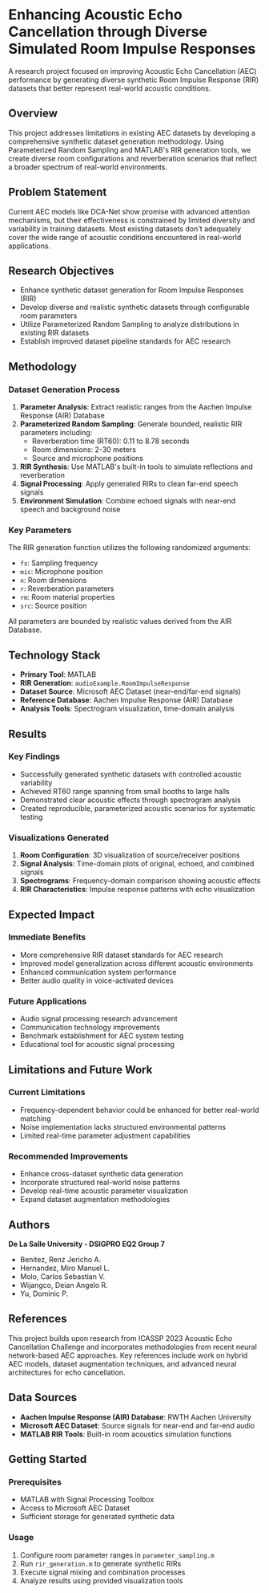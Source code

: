 # Enhancing Acoustic Echo Cancellation through Diverse Simulated Room Impulse Responses

A research project focused on improving Acoustic Echo Cancellation (AEC) performance by generating diverse synthetic Room Impulse Response (RIR) datasets that better represent real-world acoustic conditions.

## Overview

This project addresses limitations in existing AEC datasets by developing a comprehensive synthetic dataset generation methodology. Using Parameterized Random Sampling and MATLAB's RIR generation tools, we create diverse room configurations and reverberation scenarios that reflect a broader spectrum of real-world environments.

## Problem Statement

Current AEC models like DCA-Net show promise with advanced attention mechanisms, but their effectiveness is constrained by limited diversity and variability in training datasets. Most existing datasets don't adequately cover the wide range of acoustic conditions encountered in real-world applications.

## Research Objectives

- Enhance synthetic dataset generation for Room Impulse Responses (RIR)
- Develop diverse and realistic synthetic datasets through configurable room parameters
- Utilize Parameterized Random Sampling to analyze distributions in existing RIR datasets
- Establish improved dataset pipeline standards for AEC research

## Methodology

### Dataset Generation Process

1. **Parameter Analysis**: Extract realistic ranges from the Aachen Impulse Response (AIR) Database
2. **Parameterized Random Sampling**: Generate bounded, realistic RIR parameters including:
   - Reverberation time (RT60): 0.11 to 8.78 seconds
   - Room dimensions: 2-30 meters
   - Source and microphone positions
3. **RIR Synthesis**: Use MATLAB's built-in tools to simulate reflections and reverberation
4. **Signal Processing**: Apply generated RIRs to clean far-end speech signals
5. **Environment Simulation**: Combine echoed signals with near-end speech and background noise

### Key Parameters

The RIR generation function utilizes the following randomized arguments:
- `fs`: Sampling frequency
- `mic`: Microphone position
- `n`: Room dimensions
- `r`: Reverberation parameters
- `rm`: Room material properties  
- `src`: Source position

All parameters are bounded by realistic values derived from the AIR Database.

## Technology Stack

- **Primary Tool**: MATLAB
- **RIR Generation**: `audioExample.RoomImpulseResponse`
- **Dataset Source**: Microsoft AEC Dataset (near-end/far-end signals)
- **Reference Database**: Aachen Impulse Response (AIR) Database
- **Analysis Tools**: Spectrogram visualization, time-domain analysis

## Results

### Key Findings

- Successfully generated synthetic datasets with controlled acoustic variability
- Achieved RT60 range spanning from small booths to large halls
- Demonstrated clear acoustic effects through spectrogram analysis
- Created reproducible, parameterized acoustic scenarios for systematic testing

### Visualizations Generated

1. **Room Configuration**: 3D visualization of source/receiver positions
2. **Signal Analysis**: Time-domain plots of original, echoed, and combined signals
3. **Spectrograms**: Frequency-domain comparison showing acoustic effects
4. **RIR Characteristics**: Impulse response patterns with echo visualization

## Expected Impact

### Immediate Benefits
- More comprehensive RIR dataset standards for AEC research
- Improved model generalization across different acoustic environments
- Enhanced communication system performance
- Better audio quality in voice-activated devices

### Future Applications
- Audio signal processing research advancement
- Communication technology improvements
- Benchmark establishment for AEC system testing
- Educational tool for acoustic signal processing

## Limitations and Future Work

### Current Limitations
- Frequency-dependent behavior could be enhanced for better real-world matching
- Noise implementation lacks structured environmental patterns
- Limited real-time parameter adjustment capabilities

### Recommended Improvements
- Enhance cross-dataset synthetic data generation
- Incorporate structured real-world noise patterns
- Develop real-time acoustic parameter visualization
- Expand dataset augmentation methodologies


## Authors

**De La Salle University - DSIGPRO EQ2 Group 7**

- Benitez, Renz Jericho A.
- Hernandez, Miro Manuel L.
- Molo, Carlos Sebastian V.
- Wijangco, Deian Angelo R.
- Yu, Dominic P.

## References

This project builds upon research from ICASSP 2023 Acoustic Echo Cancellation Challenge and incorporates methodologies from recent neural network-based AEC approaches. Key references include work on hybrid AEC models, dataset augmentation techniques, and advanced neural architectures for echo cancellation.

## Data Sources

- **Aachen Impulse Response (AIR) Database**: RWTH Aachen University
- **Microsoft AEC Dataset**: Source signals for near-end and far-end audio
- **MATLAB RIR Tools**: Built-in room acoustics simulation functions

## Getting Started

### Prerequisites
- MATLAB with Signal Processing Toolbox
- Access to Microsoft AEC Dataset
- Sufficient storage for generated synthetic data

### Usage
1. Configure room parameter ranges in `parameter_sampling.m`
2. Run `rir_generation.m` to generate synthetic RIRs
3. Execute signal mixing and combination processes
4. Analyze results using provided visualization tools

